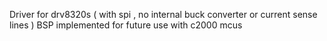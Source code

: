Driver for drv8320s ( with spi , no internal buck converter or current sense lines ) 
BSP implemented for future use with c2000 mcus
